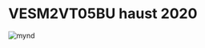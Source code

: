 # VESM2VT05BU haust 2020

![mynd](https://github.com/VESM2VT/H20/blob/master/Myndir/lcd_verkefni2.gif)

